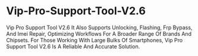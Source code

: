 # Vip-Pro-Support-Tool-V2.6
Vip Pro Support Tool V2.6 It Also Supports Unlocking, Flashing, Frp Bypass, And Imei Repair, Optimizing Workflows For A Broader Range Of Brands And Chipsets. For Those Working With Large Bulks Of Smartphones, Vip Pro Support Tool V2.6 Is A Reliable And Accurate Solution.
